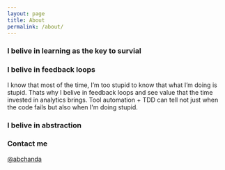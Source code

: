 ```yaml
---
layout: page
title: About
permalink: /about/
---
```

### I belive in learning as the key to survial

### I belive in feedback loops

I know that most of the time, I’m too stupid to know that what I’m doing is stupid. Thats why I belive in feedback loops and see value that the time invested in analytics brings. Tool automation + TDD can tell not just when the code fails but also when I'm doing stupid.

### I belive in abstraction

### Contact me

[@abchanda](https://twitter.com/abchanda)
